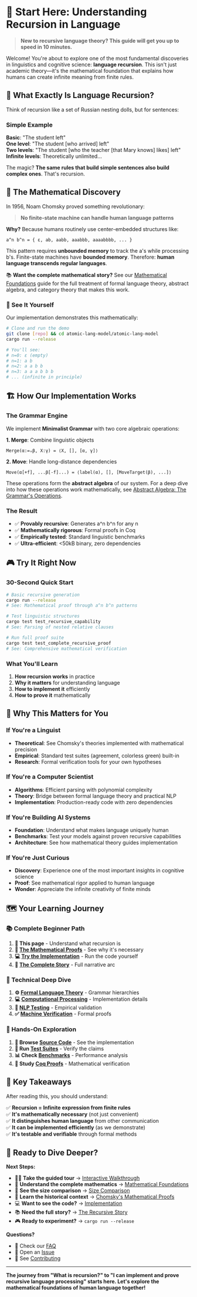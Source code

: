# 🎯 Start Here: Understanding Recursion in Language

> **New to recursive language theory? This guide will get you up to speed in 10 minutes.**

Welcome! You're about to explore one of the most fundamental discoveries in linguistics and cognitive science: **language recursion**. This isn't just academic theory—it's the mathematical foundation that explains how humans can create infinite meaning from finite rules.

## 🤔 What Exactly Is Language Recursion?

Think of recursion like a set of Russian nesting dolls, but for sentences:

### Simple Example
**Basic**: "The student left"  
**One level**: "The student [who arrived] left"  
**Two levels**: "The student [who the teacher [that Mary knows] likes] left"  
**Infinite levels**: Theoretically unlimited...

The magic? **The same rules that build simple sentences also build complex ones**. That's recursion.

## 🧮 The Mathematical Discovery

In 1956, Noam Chomsky proved something revolutionary:

> **No finite-state machine can handle human language patterns**

**Why?** Because humans routinely use center-embedded structures like:
```
a^n b^n = { ε, ab, aabb, aaabbb, aaaabbbb, ... }
```

This pattern requires **unbounded memory** to track the a's while processing b's. Finite-state machines have **bounded memory**. Therefore: **human language transcends regular languages**.

📚 **Want the complete mathematical story?** See our [Mathematical Foundations](mathematical-foundations.md) guide for the full treatment of formal language theory, abstract algebra, and category theory that makes this work.

### 🔬 See It Yourself
Our implementation demonstrates this mathematically:

```bash
# Clone and run the demo
git clone [repo] && cd atomic-lang-model/atomic-lang-model
cargo run --release

# You'll see:
# n=0: ε (empty)
# n=1: a b
# n=2: a a b b  
# n=3: a a a b b b
# ... (infinite in principle)
```

## 🏗️ How Our Implementation Works

### The Grammar Engine
We implement **Minimalist Grammar** with two core algebraic operations:

**1. Merge**: Combine linguistic objects
```
Merge(α:=ₓβ, X:γ) = ⟨X, [], [α, γ]⟩
```

**2. Move**: Handle long-distance dependencies  
```
Move(α[+f], ...β[-f]...) = ⟨label(α), [], [MoveTarget(β), ...]⟩
```

These operations form the **abstract algebra** of our system. For a deep dive into how these operations work mathematically, see [Abstract Algebra: The Grammar's Operations](mathematical-foundations.md#2-abstract-algebra-the-grammars-operations).

### The Result
- ✅ **Provably recursive**: Generates a^n b^n for any n
- ✅ **Mathematically rigorous**: Formal proofs in Coq
- ✅ **Empirically tested**: Standard linguistic benchmarks
- ✅ **Ultra-efficient**: <50kB binary, zero dependencies

## 🎮 Try It Right Now

### 30-Second Quick Start
```bash
# Basic recursive generation
cargo run --release
# See: Mathematical proof through a^n b^n patterns

# Test linguistic structures  
cargo test test_recursive_capability
# See: Parsing of nested relative clauses

# Run full proof suite
cargo test test_complete_recursive_proof  
# See: Comprehensive mathematical verification
```

### What You'll Learn
1. **How recursion works** in practice
2. **Why it matters** for understanding language
3. **How to implement it** efficiently
4. **How to prove it** mathematically

## 🧠 Why This Matters for You

### If You're a Linguist
- **Theoretical**: See Chomsky's theories implemented with mathematical precision
- **Empirical**: Standard test suites (agreement, colorless green) built-in
- **Research**: Formal verification tools for your own hypotheses

### If You're a Computer Scientist  
- **Algorithms**: Efficient parsing with polynomial complexity
- **Theory**: Bridge between formal language theory and practical NLP
- **Implementation**: Production-ready code with zero dependencies

### If You're Building AI Systems
- **Foundation**: Understand what makes language uniquely human
- **Benchmarks**: Test your models against proven recursive capabilities  
- **Architecture**: See how mathematical theory guides implementation

### If You're Just Curious
- **Discovery**: Experience one of the most important insights in cognitive science
- **Proof**: See mathematical rigor applied to human language
- **Wonder**: Appreciate the infinite creativity of finite minds

## 🗺️ Your Learning Journey

### 📚 Complete Beginner Path
1. **🎯 This page** - Understand what recursion is
2. **🧮 [The Mathematical Proofs](chomsky-mathematical-proofs.md)** - See why it's necessary  
3. **💻 [Try the Implementation](../atomic-lang-model/)** - Run the code yourself
4. **📖 [The Complete Story](the-recursive-story.md)** - Full narrative arc

### 🔬 Technical Deep Dive  
1. **⚙️ [Formal Language Theory](formal-language-theory.md)** - Grammar hierarchies
2. **💻 [Computational Processing](computational-processing.md)** - Implementation details
3. **🧪 [NLP Testing](nlp-verification-methods.md)** - Empirical validation
4. **✅ [Machine Verification](machine-verification.md)** - Formal proofs

### 🚀 Hands-On Exploration
1. **📁 Browse [Source Code](../atomic-lang-model/src/lib.rs)** - See the implementation
2. **🧪 Run [Test Suites](../atomic-lang-model/tests/)** - Verify the claims
3. **📊 Check [Benchmarks](../atomic-lang-model/bench/)** - Performance analysis
4. **🔬 Study [Coq Proofs](../atomic-lang-model/Coq/)** - Mathematical verification

## 🎯 Key Takeaways

After reading this, you should understand:

✅ **Recursion = Infinite expression from finite rules**  
✅ **It's mathematically necessary** (not just convenient)  
✅ **It distinguishes human language** from other communication  
✅ **It can be implemented efficiently** (as we demonstrate)  
✅ **It's testable and verifiable** through formal methods  

## 🚀 Ready to Dive Deeper?

**Next Steps:**
- 🚶‍♂️ **Take the guided tour** → [Interactive Walkthrough](walkthrough.md)
- 🧬 **Understand the complete mathematics** → [Mathematical Foundations](mathematical-foundations.md)
- 📏 **See the size comparison** → [Size Comparison](size-comparison.md) 
- 🧮 **Learn the historical context** → [Chomsky's Mathematical Proofs](chomsky-mathematical-proofs.md)
- 💻 **Want to see the code?** → [Implementation](../atomic-lang-model/)  
- 📚 **Need the full story?** → [The Recursive Story](the-recursive-story.md)
- 🎮 **Ready to experiment?** → `cargo run --release`

**Questions?** 
- 📖 Check our [FAQ](faq.md)
- 💬 Open an [Issue](https://github.com/user/atomic-lang-model/issues)
- 🤝 See [Contributing](contributing.md)

---

**The journey from "What is recursion?" to "I can implement and prove recursive language processing" starts here. Let's explore the mathematical foundations of human language together!**